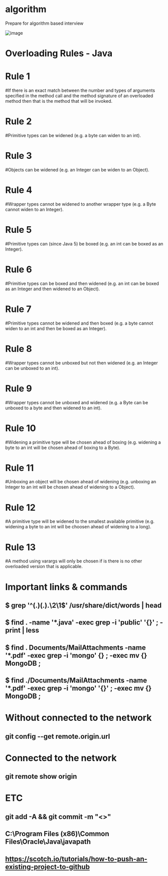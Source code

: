# algorithm
Prepare for algorithm based interview

![image](https://cdn-images-1.medium.com/max/1360/1*5qdPLs4x9TuabvQJwu7iuA.png)

# Overloading Rules - Java

# Rule 1 #
#If there is an exact match between the number and types of arguments specified in the method call and the method signature of an overloaded method then that is the method that
 will be invoked.
 # Rule 2 #
#Primitive types can be widened (e.g. a byte can widen to an int).
# Rule 3 #
#Objects can be widened (e.g. an Integer can be widen to an Object).
# Rule 4 #
#Wrapper types cannot be widened to another wrapper type (e.g. a Byte cannot widen to an Integer).
# Rule 5 #
#Primitive types can (since Java 5) be boxed (e.g. an int can be boxed as an Integer).
# Rule 6 #
#Primitive types can be boxed and then widened (e.g. an int can be boxed as an Integer and then widened to an Object).
# Rule 7 #
#Primitive types cannot be widened and then boxed (e.g. a byte cannot widen to an int and then be boxed as an Integer).
# Rule 8 #
#Wrapper types cannot be unboxed but not then widened (e.g. an Integer can be unboxed to an int).
# Rule 9 #
#Wrapper types cannot be unboxed and widened (e.g. a Byte can be unboxed to a byte and then widened to an int).
# Rule 10 #
#Widening a primitive type will be chosen ahead of boxing (e.g. widening a byte to an int will be chosen ahead of boxing to a Byte).
# Rule 11 #
#Unboxing an object will be chosen ahead of widening (e.g. unboxing an Integer to an int will be chosen ahead of widening to a Object).
# Rule 12 #
#A primitive type will be widened to the smallest available primitive (e.g. widening a byte to an int will be choosen ahead of widening to a long).
# Rule 13 #
#A method using varargs will only be chosen if is there is no other overloaded version that is applicable.

# Important links & commands

## $ grep '^\(.\)\(.\).\2\1$' /usr/share/dict/words | head
## $ find . -name '*.java' -exec grep -i 'public' '{}' \; -print | less

## $ find . Documents/MailAttachments -name '*.pdf' -exec grep -i 'mongo' {} \; -exec mv {} MongoDB \;
## $ find ./Documents/MailAttachments -name '*.pdf' -exec grep -i 'mongo' '{}' \; -exec mv {} MongoDB \;

# Without connected to the network 
## git config --get remote.origin.url

# Connected to the network
## git remote show origin

# ETC
## git add -A && git commit -m "<<YOUR MESSAGE>>"
## C:\Program Files (x86)\Common Files\Oracle\Java\javapath
## https://scotch.io/tutorials/how-to-push-an-existing-project-to-github
